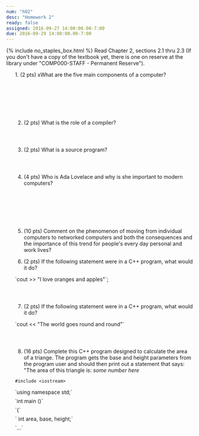 ```yaml
---
num: "h02"
desc: "Homework 2"
ready: false
assigned: 2016-09-27 14:00:00.00-7:00
due: 2016-09-29 14:00:00.00-7:00
---
```

{% include no_staples_box.html %}
Read Chapter 2, sections 2.1 thru 2.3   (If you don't have a copy of the textbook yet, there is one on reserve at the library under "COMP000-STAFF - Permanent Reserve").

<ol markdown="1">
1.	(2 pts) xWhat are the five main components of a computer?
  <div style="margin-bottom:8em"></div>

2.	(2 pts) What is the role of a compiler?
  <div style="margin-bottom:4em"></div>

3.	(2 pts) What is a source program?
  <div style="margin-bottom:4em"></div>

4.	(4 pts) Who is Ada Lovelace and why is she important to modern computers?
  <div style="margin-bottom:8em"></div>

5.	(10 pts) Comment on the phenomenon of moving from individual computers to networked computers and both the consequences and the importance of this trend for people's every day personal and work lives?
  <div class="pagebreak"></div>


6.	(2 pts) If the following statement were in a C++ program, what would it do?  
  <div style="margin-bottom:1em"></div>
`cout >> "I love oranges and apples"`;

  <div style="margin-bottom:4em"></div>

7.	(2 pts) If the following statement were in a C++ program, what would it do?
  <div style="margin-bottom:1em"></div>
`cout << "The world goes round and round"`

  <div style="margin-bottom:4em"></div>
  
8.	(16 pts) Complete this C++ program designed to calculate the area of a triange. The program gets the base and height parameters from the program user and should then print out a statement that says: "The area of this triangle is: <i>some number here</i>
  <div style="margin-bottom:.5em"></div>

`#include <iostream>`
  <div style="margin-bottom:.5em"></div>
`using namespace std;`
  <div style="margin-bottom:.5em"></div>
`int main ()`
  <div style="margin-bottom:.5em"></div>
`{`
  <div style="margin-bottom:.5em"></div>
`   int area, base, height;`
  <div style="margin-bottom:.5em"></div>
`...`
</ol>

